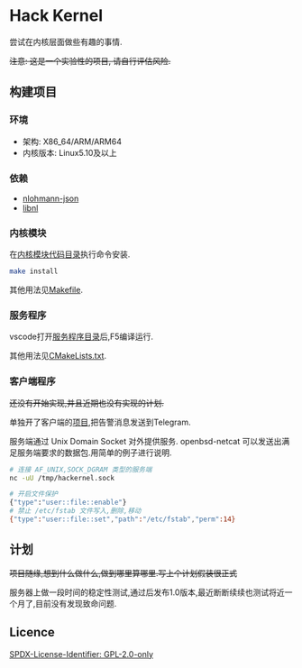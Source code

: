 # Hack Kernel

尝试在内核层面做些有趣的事情.

~~注意: 这是一个实验性的项目, 请自行评估风险.~~

## 构建项目

### 环境

* 架构: X86_64/ARM/ARM64
* 内核版本: Linux5.10及以上

### 依赖

* [nlohmann-json](https://github.com/nlohmann/json)
* [libnl](https://www.infradead.org/~tgr/libnl/doc/api/index.html#main_intro)

### 内核模块

在[内核模块代码目录](kernel-space/)执行命令安装.

```bash
make install
```

其他用法见[Makefile](kernel-space/Makefile).

### 服务程序

vscode打开[服务程序目录](user-space/)后,F5编译运行.

其他用法见[CMakeLists.txt](user-space/CMakeLists.txt).

### 客户端程序

~~还没有开始实现,并且近期也没有实现的计划.~~

单独开了客户端的[项目](https://github.com/lanthora/hackernel-client),把告警消息发送到Telegram.


服务端通过 Unix Domain Socket 对外提供服务. openbsd-netcat 可以发送出满足服务端要求的数据包.用简单的例子进行说明.

```bash
# 连接 AF_UNIX,SOCK_DGRAM 类型的服务端
nc -uU /tmp/hackernel.sock

# 开启文件保护
{"type":"user::file::enable"}
# 禁止 /etc/fstab 文件写入,删除,移动
{"type":"user::file::set","path":"/etc/fstab","perm":14}
```

## 计划

~~项目随缘,想到什么做什么,做到哪里算哪里.写上个计划假装很正式~~

服务器上做一段时间的稳定性测试,通过后发布1.0版本,最近断断续续也测试将近一个月了,目前没有发现致命问题.

## Licence

[SPDX-License-Identifier: GPL-2.0-only](https://spdx.org/licenses/GPL-2.0-only.html)
